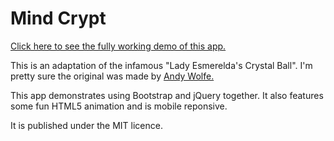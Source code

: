Mind Crypt
=========

[Click here to see the fully working demo of this app.](http://thinktt.github.io/mindCrypt/)  

This is an adaptation of the infamous "Lady Esmerelda's Crystal Ball". I'm pretty sure the original was made by  [Andy Wolfe.](http://www.flashlightcreative.net/)

This app demonstrates using Bootstrap and jQuery together. It also features some fun HTML5 animation and is mobile reponsive.  

It is published under the MIT licence. 
